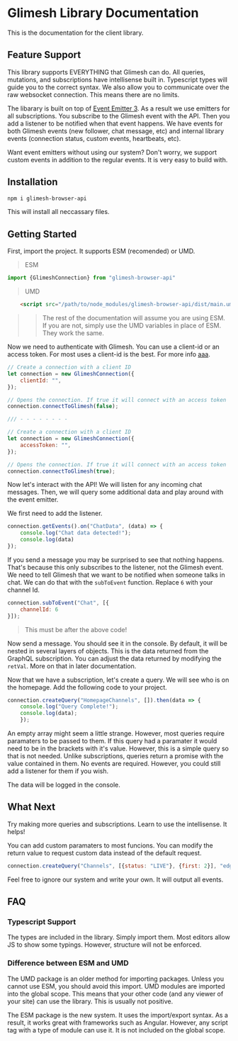 
# Glimesh Library Documentation

This is the documentation for the client library.

## Feature Support

This library supports EVERYTHING that Glimesh can do. All queries, mutations, and subscriptions have intellisense built in. Typescript types will guide you to the correct syntax. We also allow you to communicate over the raw websocket connection. This means there are no limits.

The libarary is built on top of [Event Emitter 3](https://www.npmjs.com/package/eventemitter3). As a result we use emitters for all subscriptions. You subscribe to the Glimesh event with the API. Then you add a listener to be notified when that event happens. We have events for both Glimesh events (new follower, chat message, etc) and internal library events (connection status, custom events, heartbeats, etc).

Want event emitters without using our system? Don't worry, we support custom events in addition to the regular events. It is very easy to build with.

## Installation

```sh
npm i glimesh-browser-api
```

This will install all neccassary files.

## Getting Started

First, import the project. It supports ESM (recomended) or UMD.

>ESM
```js
import {GlimeshConnection} from "glimesh-browser-api"
```

>UMD
```html
    <script src="/path/to/node_modules/glimesh-browser-api/dist/main.umd.js"></script>
```

>> The rest of the documentation will assume you are using ESM. If you are not, simply use the UMD variables in place of ESM. They work the same.

Now we need to authenticate with Glimesh. You can use a client-id or an access token. For most uses a client-id is the best. For more info [aaa](https://google.com).

```js
// Create a connection with a client ID
let connection = new GlimeshConnection({
    clientId: "",
});

// Opens the connection. If true it will connect with an access token
connection.connectToGlimesh(false);

/// - - - - - - - - 

// Create a connection with a client ID
let connection = new GlimeshConnection({
    accessToken: "",
});

// Opens the connection. If true it will connect with an access token
connection.connectToGlimesh(true);
```

Now let's interact with the API! We will listen for any incoming chat messages. Then, we will query some additional data and play around with the event emitter.

We first need to add the listener. 

```js
connection.getEvents().on("ChatData", (data) => {
    console.log("Chat data detected!");
    console.log(data)
});
```

If you send a message you may be surprised to see that nothing happens. That's because this only subscribes to the listener, not the Glimesh event. We need to tell Glimesh that we want to be notified when someone talks in chat. We can do that with the `subToEvent` function. Replace `6` with your channel Id.

```js
connection.subToEvent("Chat", [{
    channelId: 6
}]);
```
>This must be after the above code!

Now send a message. You should see it in the console. By default, it will be nested in several layers of objects. This is the data returned from the GraphQL subscription. You can adjust the data returned by modifying the `retVal`. More on that in later documentation.

Now that we have a subscription, let's create a query. We will see who is on the homepage. Add the following code to your project.

```js
connection.createQuery("HomepageChannels", []).then(data => {
    console.log("Query Complete!");
    console.log(data);
    });
```

An empty array might seem a little strange. However, most queries require paramaters to be passed to them. If this query had a paramater it would need to be in the brackets with it's value. However, this is a simple query so that is not needed. Unlike subscriptions, queries return a promise with the value contained in them. No events are required. However, you could still add a listener for them if you wish.

The data will be logged in the console.

## What Next

Try making more queries and subscriptions. Learn to use the intellisense. It helps!

You can add custom paramaters to most funcions. You can modify the return value to request custom data instead of the default request.

```js
connection.createQuery("Channels", [{status: "LIVE"}, {first: 2}], "edges {node {status, id}}");
```
Feel free to ignore our system and write your own. It will output all events.

## FAQ

### Typescript Support

The types are included in the library. Simply import them. Most editors allow JS to show some typings. However, structure will not be enforced.

### Difference between ESM and UMD

The UMD package is an older method for importing packages. Unless you cannot use ESM, you should avoid this import. UMD modules are imported into the global scope. This means that your other code (and any viewer of your site) can use the library. This is usually not positive.

The ESM package is the new system. It uses the import/export syntax. As a result, it works great with frameworks such as Angular. However, any script tag with a type of module can use it. It is not included on the global scope.